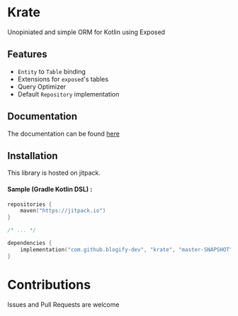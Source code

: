 # Krate

Unopiniated and simple ORM for Kotlin using Exposed

## Features

- `Entity` to `Table` binding
- Extensions for `exposed`'s tables
- Query Optimizer
- Default `Repository` implementation 

## Documentation

The documentation can be found [here](https://docs.31416.dev/krate)

## Installation

This library is hosted on jitpack.

#### Sample  (Gradle Kotlin DSL) :

```kotlin
repositories {
    maven("https://jitpack.io")
}

/* ... */

dependencies {
    implementation("com.github.blogify-dev", "krate", "master-SNAPSHOT")
}

```

# Contributions

Issues and Pull Requests are welcome
